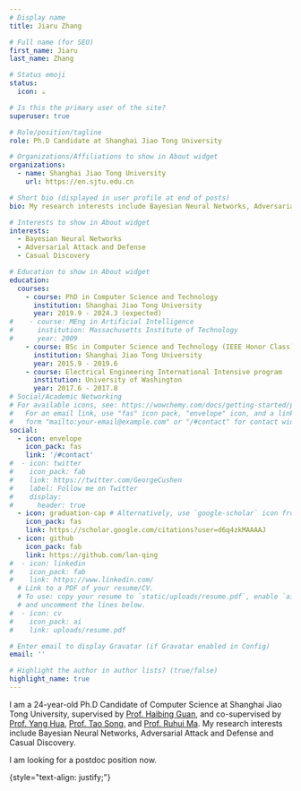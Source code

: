 ```yaml
---
# Display name
title: Jiaru Zhang

# Full name (for SEO)
first_name: Jiaru
last_name: Zhang

# Status emoji
status:
  icon: ☕️

# Is this the primary user of the site?
superuser: true

# Role/position/tagline
role: Ph.D Candidate at Shanghai Jiao Tong University

# Organizations/Affiliations to show in About widget
organizations:
  - name: Shanghai Jiao Tong University
    url: https://en.sjtu.edu.cn

# Short bio (displayed in user profile at end of posts)
bio: My research interests include Bayesian Neural Networks, Adversarial Attack and Defense, and Casual Discovery.

# Interests to show in About widget
interests:
  - Bayesian Neural Networks
  - Adversarial Attack and Defense
  - Casual Discovery

# Education to show in About widget
education:
  courses:
    - course: PhD in Computer Science and Technology
      institution: Shanghai Jiao Tong University
      year: 2019.9 - 2024.3 (expected)
#    - course: MEng in Artificial Intelligence
#      institution: Massachusetts Institute of Technology
#      year: 2009
    - course: BSc in Computer Science and Technology (IEEE Honor Class)
      institution: Shanghai Jiao Tong University
      year: 2015.9 - 2019.6
    - course: Electrical Engineering International Intensive program
      institution: University of Washington
      year: 2017.6 - 2017.8
# Social/Academic Networking
# For available icons, see: https://wowchemy.com/docs/getting-started/page-builder/#icons
#   For an email link, use "fas" icon pack, "envelope" icon, and a link in the
#   form "mailto:your-email@example.com" or "/#contact" for contact widget.
social:
  - icon: envelope
    icon_pack: fas
    link: '/#contact'
#  - icon: twitter
#    icon_pack: fab
#    link: https://twitter.com/GeorgeCushen
#    label: Follow me on Twitter
#    display:
#      header: true
  - icon: graduation-cap # Alternatively, use `google-scholar` icon from `ai` icon pack
    icon_pack: fas
    link: https://scholar.google.com/citations?user=d6q4zkMAAAAJ
  - icon: github
    icon_pack: fab
    link: https://github.com/lan-qing
#  - icon: linkedin
#    icon_pack: fab
#    link: https://www.linkedin.com/
  # Link to a PDF of your resume/CV.
  # To use: copy your resume to `static/uploads/resume.pdf`, enable `ai` icons in `params.yaml`,
  # and uncomment the lines below.
#  - icon: cv
#    icon_pack: ai
#    link: uploads/resume.pdf

# Enter email to display Gravatar (if Gravatar enabled in Config)
email: ''

# Highlight the author in author lists? (true/false)
highlight_name: true
---
```


I am a 24-year-old Ph.D Candidate of Computer Science at Shanghai Jiao Tong University, supervised by [Prof. Haibing Guan](https://www.cs.sjtu.edu.cn/PeopleDetail.aspx?id=102), and 
co-supervised by [Prof. Yang Hua](https://pure.qub.ac.uk/en/persons/yang-hua/), [Prof. Tao Song](https://www.cs.sjtu.edu.cn/PeopleDetail.aspx?id=424), and [Prof. Ruhui Ma](https://www.cs.sjtu.edu.cn/PeopleDetail.aspx?id=328). 
My research interests include Bayesian Neural Networks, Adversarial Attack and Defense and Casual Discovery. 

I am looking for a postdoc position now.

[//]: # (She leads the Robotic Neurobiology group, which develops self-reconfiguring robots, systems of self-organizing robots, and mobile sensor networks.)
{style="text-align: justify;"}
